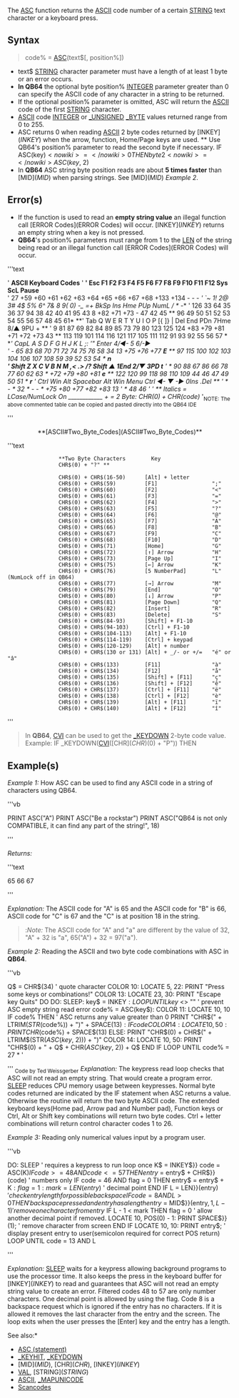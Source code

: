 The [ASC](ASC) function returns the [ASCII](ASCII) code number of a certain [STRING](STRING) text character or a keyboard press.


## Syntax

>  code% = [ASC](ASC)(text$[, position%])


* text$ [STRING](STRING) character parameter must have a length of at least 1 byte or an error occurs. 
* **In QB64** the optional byte position% [INTEGER](INTEGER) parameter greater than 0 can specify the ASCII code of any character in a string to be returned.
* If the optional position% parameter is omitted, ASC will return the [ASCII](ASCII) code of the first [STRING](STRING) character.
* [ASCII](ASCII) code [INTEGER](INTEGER) or [_UNSIGNED](_UNSIGNED) [_BYTE](_BYTE) values returned range from 0 to 255. 
* ASC returns 0 when reading [ASCII](ASCII) 2 byte codes returned by [INKEY$](INKEY$) when the arrow, function, Home/Page keys are used. 
** Use QB64's position% parameter to read the second byte if necessary. IF ASC(key$) <nowiki>=</nowiki> 0 THEN byte2 <nowiki>=</nowiki> ASC(key$, 2)
* In **QB64** ASC string byte position reads are about **5 times faster** than [MID$](MID$) when parsing strings. See [MID$](MID$) *Example 2*.


## Error(s)

* If the function is used to read an **empty string value** an illegal function call [ERROR Codes](ERROR Codes) will occur. [INKEY$](INKEY$) returns an empty string when a key is not pressed.
* **QB64**'s position% parameters must range from 1 to the [LEN](LEN) of the string being read or an illegal function call [ERROR Codes](ERROR Codes) will occur.



'''text

'                                **ASCII Keyboard Codes**
'
**' Esc  F1  F2  F3  F4  F5  F6  F7  F8  F9  F10  F11  F12  Sys ScL Pause**                  
'  27 +59 +60 +61 +62 +63 +64 +65 +66 +67 +68  +133 +134   -   -    -
**' `~  1!  2@  3#  4$  5%  6^  7&  8*  9(  0) -_ =+ BkSp   Ins Hme PUp   NumL  /   *    -** 
' 126 33  64  35  36  37  94  38  42  40  41 95 43   8    +82 +71 +73    -    47  42   45
**  96 49  50  51  52  53  54  55  56  57  48 45 61*
**' Tab Q   W   E   R   T   Y   U   I   O   P  [{  ]}  \|   Del End PDn   7Hme 8/▲  9PU  + **
'  9  81  87  69  82  84  89  85  73  79  80 123 125 124  +83 +79 +81   +71  +72  +73  43
**    113 119 101 114 116 121 117 105 111 112  91  93  92                 55   56   57 *
**' CapL  A   S   D   F   G   H   J   K   L   ;:  '" Enter                4/◄-  5   6/-►  
'   -   65  83  68  70  71  72  74  75  76  58  34  13                  +75  +76  +77  **E**
**       97 115 100 102 103 104 106 107 108  59  39                       52   53   54 * **n**                                    
**' Shift  Z   X   C   V   B   N   M   ,<  .>  /?    Shift       ▲        1End 2/▼  3PD  t**
'   *    90  88  67  86  66  78  77  60  62  63      *        +72       +79  +80  +81  **e**
**       122 120  99 118  98 110 109  44  46  47                          49   50   51 * **r**
**' Ctrl Win Alt       Spacebar          Alt Win Menu Ctrl   ◄-  ▼   -►   0Ins     .Del **
'  *    -   *           32              *   -   -    *    +75 +80 +77   +82       +83  13 
'                                                                   *     48        46*
'
' **    *Italics* = LCase/NumLock On  ____________  + = 2 Byte: CHR$(0) + CHR$(code)**
'<sub>NOTE: The above commented table can be copied and pasted directly into the QB64 IDE</sub>

'''
 


<center>**[ASCII#Two_Byte_Codes](ASCII#Two_Byte_Codes)**</center>


'''text

                    **Two Byte Characters        Key                 CHR$(0) + "?" **

                    CHR$(0) + CHR$(16-50)      [Alt] + letter       
                    CHR$(0) + CHR$(59)         [F1]                 ";"
                    CHR$(0) + CHR$(60)         [F2]                 "<"
                    CHR$(0) + CHR$(61)         [F3]                 "="
                    CHR$(0) + CHR$(62)         [F4]                 ">"
                    CHR$(0) + CHR$(63)         [F5]                 "?"
                    CHR$(0) + CHR$(64)         [F6]                 "@"
                    CHR$(0) + CHR$(65)         [F7]                 "A"
                    CHR$(0) + CHR$(66)         [F8]                 "B"
                    CHR$(0) + CHR$(67)         [F9]                 "C"
                    CHR$(0) + CHR$(68)         [F10]                "D"
                    CHR$(0) + CHR$(71)         [Home]               "G"
                    CHR$(0) + CHR$(72)         [↑] Arrow            "H"
                    CHR$(0) + CHR$(73)         [Page Up]            "I"
                    CHR$(0) + CHR$(75)         [←] Arrow            "K"
                    CHR$(0) + CHR$(76)         [5 NumberPad]        "L" (NumLock off in QB64)
                    CHR$(0) + CHR$(77)         [→] Arrow            "M"
                    CHR$(0) + CHR$(79)         [End]                "O"
                    CHR$(0) + CHR$(80)         [↓] Arrow            "P"
                    CHR$(0) + CHR$(81)         [Page Down]          "Q"
                    CHR$(0) + CHR$(82)         [Insert]             "R"
                    CHR$(0) + CHR$(83)         [Delete]             "S"
                    CHR$(0) + CHR$(84-93)      [Shift] + F1-10
                    CHR$(0) + CHR$(94-103)     [Ctrl] + F1-10
                    CHR$(0) + CHR$(104-113)    [Alt] + F1-10
                    CHR$(0) + CHR$(114-119)    [Ctrl] + keypad 
                    CHR$(0) + CHR$(120-129)    [Alt] + number
                    CHR$(0) + CHR$(130 or 131) [Alt] + _/- or +/=   "é" or "â"
                    CHR$(0) + CHR$(133)        [F11]                "à"
                    CHR$(0) + CHR$(134)        [F12]                "å"
                    CHR$(0) + CHR$(135)        [Shift] + [F11]      "ç"
                    CHR$(0) + CHR$(136)        [Shift] + [F12]      "ê"
                    CHR$(0) + CHR$(137)        [Ctrl] + [F11]       "ë"
                    CHR$(0) + CHR$(138)        [Ctrl] + [F12]       "è"
                    CHR$(0) + CHR$(139)        [Alt] + [F11]        "ï"
                    CHR$(0) + CHR$(140)        [Alt] + [F12]        "î"

'''

> In **QB64**, [CVI](CVI) can be used to get the [_KEYDOWN](_KEYDOWN) 2-byte code value. Example: IF _KEYDOWN([CVI](CVI)([CHR$](CHR$)(0) + "P")) THEN


## Example(s)

*Example 1:* How ASC can be used to find any ASCII code in a string of characters using QB64.

'''vb

 PRINT ASC("A")
 PRINT ASC("Be a rockstar")
 PRINT ASC("QB64 is not only COMPATIBLE, it can find any part of the string!", 18) 

'''

*Returns:*

'''text


 65
 66
 67

'''


*Explanation:* The ASCII code for "A" is 65 and the ASCII code for "B" is 66, ASCII code for "C" is 67 and the "C" is at position 18 in the string.

> :*Note:* The ASCII code for "A" and "a" are different by the value of 32, "A" + 32 is "a", 65("A") + 32 = 97("a").


*Example 2:* Reading the ASCII and two byte code combinations with ASC in **QB64**.


'''vb

Q$ = CHR$(34) ' quote character
COLOR 10: LOCATE 5, 22: PRINT "Press some keys or combinations!"
COLOR 13: LOCATE 23, 30: PRINT "Escape key Quits"
DO
   DO: SLEEP: key$ = INKEY$: LOOP UNTIL key$ <> "" ' prevent ASC empty string read error
   code% = ASC(key$): COLOR 11: LOCATE 10, 10
   IF code% THEN    ' ASC returns any value greater than 0
    PRINT "CHR$(" + LTRIM$(STR$(code%)) + ")" + SPACE$(13): 
    IF code% > 8 AND code% < 14 THEN code% = 32    ' unprintable control codes
    COLOR 14: LOCATE 10, 50: PRINT CHR$(code%) + SPACE$(13)        
   ELSE: PRINT "CHR$(0) + CHR$(" + LTRIM$(STR$(ASC(key$, 2))) + ")"
    COLOR 14: LOCATE 10, 50: PRINT "CHR$(0) + " + Q$ + CHR$(ASC(key$, 2)) + Q$
   END IF
LOOP UNTIL code% = 27 * '


'''
<sub>Code by Ted Weissgerber</sub>
*Explanation:* The keypress read loop checks that ASC will not read an empty string. That would create a program error. [SLEEP](SLEEP) reduces CPU memory usage between keypresses. Normal byte codes returned are indicated by the IF statement when ASC returns a value. Otherwise the routine will return the two byte ASCII code. The extended keyboard keys(Home pad, Arrow pad and Number pad), Function keys or Ctrl, Alt or Shift key combinations will return two byte codes. Ctrl + letter combinations will return control character codes 1 to 26.


*Example 3:* Reading only numerical values input by a program user.

'''vb

 DO: SLEEP ' requires a keypress to run loop once
   K$ = INKEY$}}
   code = ASC(K$)
   IF code >= 48 AND code <= 57 THEN entry$ = entry$ + CHR$}}(code) ' numbers only
   IF code = 46 AND flag = 0 THEN 
      entry$ = entry$ + K$: flag = 1: mark = LEN(entry$) ' decimal point
   END IF
   L = LEN}}(entry$) ' check entry length for possible backspace
   IF code = 8 AND L > 0 THEN ' backspace pressed and entry has a length
     entry$ = MID$}}(entry$, 1, L - 1) ' remove one character from entry$
     IF L - 1 < mark THEN flag = 0 ' allow another decimal point if removed.
     LOCATE 10, POS(0) - 1: PRINT SPACE$}}(1); ' remove character from screen
   END IF
   LOCATE 10, 10: PRINT entry$; 
   ' display present entry to user(semicolon required for correct POS return)
 LOOP UNTIL code = 13 AND L 

'''

*Explanation:* [SLEEP](SLEEP) waits for a keypress allowing background programs to use the processor time. It also keeps the press in the keyboard buffer for [INKEY$](INKEY$) to read and guarantees that ASC will not read an empty string value to create an error. Filtered codes 48 to 57 are only number characters. One decimal point is allowed by using the flag. Code 8 is a backspace request which is ignored if the entry has no characters. If it is allowed it removes the last character from the entry and the screen. The loop exits when the user presses the [Enter] key and the entry has a length.


See also:* 
* [ASC (statement)](ASC (statement))
* [_KEYHIT](_KEYHIT), [_KEYDOWN](_KEYDOWN)
* [MID$](MID$), [CHR$](CHR$), [INKEY$](INKEY$)
* [VAL](VAL), [STRING$](STRING$)
* [ASCII](ASCII), [_MAPUNICODE](_MAPUNICODE)
* [Scancodes](Scancodes)




